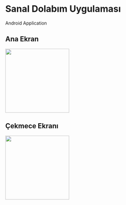 # Sanal Dolabım Uygulaması
Android Application

## Ana Ekran
<img src="https://github.com/sermed469/SanalDolabimUygulamasi/assets/59250052/cb87bac4-e344-4664-b56c-3b5bf1b49457" width="200"/>

## Çekmece Ekranı
<img src="https://github.com/sermed469/SanalDolabimUygulamasi/assets/59250052/765d52ac-eb28-4226-83f0-55641e70715b" width="200"/>
